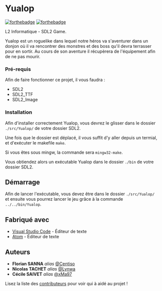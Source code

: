# Yualop

[![forthebadge](https://forthebadge.com/images/badges/made-with-c.svg)](http://forthebadge.com)  [![forthebadge](https://forthebadge.com/images/badges/not-a-bug-a-feature.svg)](http://forthebadge.com)  

L2 Informatique - SDL2 Game.

Yualop est un roguelike dans lequel notre héros va s'aventurer dans un donjon où il va rencontrer des monstres et des boss qu'il devra terrasser pour en sortir. Au cours de son aventure il récupèrera de l'équipement afin de ne pas mourir.

### Pré-requis

Afin de faire fonctionner ce projet, il vous faudra :

- SDL2
- SDL2_TTF
- SDL2_Image

### Installation

Afin d'installer correctement Yualop, vous devrez le glisser dans le dossier ``./src/Yualop/`` de votre dossier SDL2.

Une fois que le dossier est déplacé, il vous suffit d'y aller depuis un termial, et d'exécuter le makefile ``make``.

Si vous êtes sous mingw, la commande sera ``mingw32-make``.

Vous obtiendez alors un exécutable Yualop dans le dossier ``./bin`` de votre dossier SDL2.

## Démarrage

Afin de lancer l'exécutable, vous devez être dans le dossier ``./src/Yualop/`` et ensuite vous pourrez lancer le jeu grâce à la commande ``../../bin/Yualop``.

## Fabriqué avec

* [Visual Studio Code](https://code.visualstudio.com/) - Éditeur de texte
* [Atom](https://atom.io/) - Éditeur de texte

## Auteurs

* **Florian SANNA** _alias_ [@Centiso](https://github.com/Centiso)
* **Nicolas TACHET** _alias_ [@Lynwa](https://github.com/Lynwa)
* **Cécile SAIVET** _alias_ [@xMa97](https://github.com/xMa97)

Lisez la liste des [contributeurs](https://github.com/Centiso/Yualop/contributors) pour voir qui à aidé au projet !
